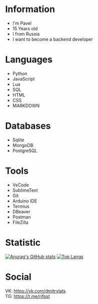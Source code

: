# Information
* I'm Pavel
* 15 Years old
* I from Russia
* I want to become a backend developer

# Languages
* Python
* JavaScript
* Lua
* SQL
* HTML
* CSS
* MARKDOWN

# Databases
* Sqlite
* MongoDB
* PostgreSQL

# Tools
* VsCode
* SublimeText
* Git
* Arduino IDE
* Termius
* DBeaver
* Postman
* FileZilla

# Statistic
[![Anurag's GitHub stats](https://github-readme-stats.vercel.app/api?username=h1xeg&theme=tokyonight)](https://github.com/anuraghazra/github-readme-stats)
[![Top Langs](https://github-readme-stats.vercel.app/api/top-langs/?username=h1xeg&layout=compact&theme=tokyonight)](https://github.com/anuraghazra/github-readme-stats)

# Social
VK: https://vk.com/dmitrylats  
TG: https://t.me/rifost
